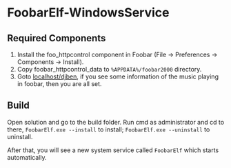 FoobarElf-WindowsService
========================

## Required Components

1. Install the foo_httpcontrol component in Foobar (File -> Preferences -> Components -> Install).
2. Copy foobar_httpcontrol_data to `%APPDATA%/foobar2000` directory.
3. Goto [localhost/djben](http://127.0.0.1:8888/djben), if you see some information of the music playing in foobar, then you are all set.

## Build

Open solution and go to the build folder. Run cmd as administrator and cd to there, `FoobarElf.exe --install` to install; `FoobarElf.exe --uninstall` to uninstall.

After that, you will see a new system service called `FoobarElf` which starts automatically.
